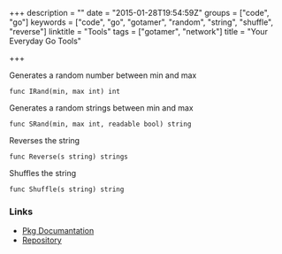 +++
description = ""
date = "2015-01-28T19:54:59Z"
groups = ["code", "go"]
keywords = ["code", "go", "gotamer", "random", "string", "shuffle", "reverse"]
linktitle = "Tools"
tags = ["gotamer", "network"]
title = "Your Everyday Go Tools"

+++

Generates a random number between min and max   

	func IRand(min, max int) int


Generates a random strings between min and max   

	func SRand(min, max int, readable bool) string


Reverses the string

	func Reverse(s string) strings


Shuffles the string

	func Shuffle(s string) string

### Links
 * [Pkg Documantation](http://go.pkgdoc.org/bitbucket.org/gotamer/tools "Documentation")
 * [Repository](https://bitbucket.org/gotamer/tools "Repository")



